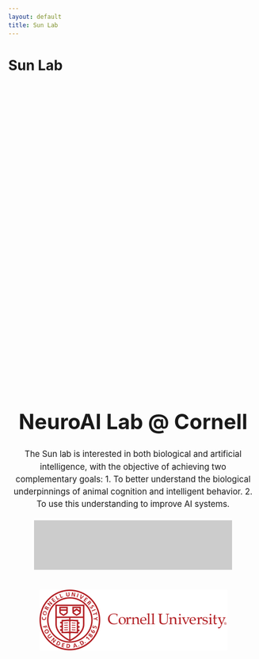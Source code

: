 ```yaml
---
layout: default
title: Sun Lab
---
```


# Sun Lab

<div style="text-align: center; padding-top: 15vh;">
    <h1 style="font-size: 3em; font-weight: bold;">NeuroAI Lab @ Cornell</h1>
    <p style="font-size: 1.2em; line-height: 1.5em; max-width: 800px; margin: 0 auto;">
        The Sun lab is interested in both biological and artificial intelligence, with the objective of achieving two complementary goals:
        1. To better understand the biological underpinnings of animal cognition and intelligent behavior.
        2. To use this understanding to improve AI systems.
    </p>
    <div style="width: 400px; height: 100px; background-color: #ccc; margin: 20px auto;"></div>
    <img src="cornell_logo.svg" alt="Cornell University Logo" style="margin-top: 20px; max-width: 100%; height: auto;">
</div>
